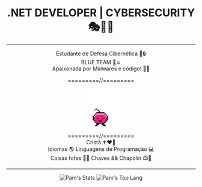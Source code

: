 <div align="center">
 
#  .NET DEVELOPER | CYBERSECURITY 🎭👩‍💻
 <hr>
 
 Estudante de Defesa Cibernética 👀🔒 </br>
 BLUE TEAM 💙⚔️ </br>
 Apaixonada por Malwares e código! 👾🧩</br>

=========//=========
 
  <img align="center" src="coisito.gif" alt="uma cerejinha pulante chamada coisito.Eu que fiz." height="100em">
  </br></br>
=========//=========</br>
 Cristã ✝️❤️🙏</br>
 Idiomas 🌎 Linguagens de Programação 💻 </br>
 Coisas fofas 🌸🐶 Chaves && Chapolin 📺🥸</br>

 
 <hr>
 
 ![Pam's Stats](https://github-readme-stats.vercel.app/api?username=pampzrd&show_icons=true&theme=bear)
 ![Pam's Top Lang](https://github-readme-stats.vercel.app/api/top-langs/?username=pampzrd&layout=compact&theme=bear)

</div>
